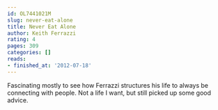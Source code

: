```yaml
---
id: OL7441021M
slug: never-eat-alone
title: Never Eat Alone
author: Keith Ferrazzi
rating: 4
pages: 309
categories: []
reads:
- finished_at: '2012-07-18'
---
```

Fascinating mostly to see how Ferrazzi structures his life to always be connecting with people. Not a life I want, but still picked up some good advice.
